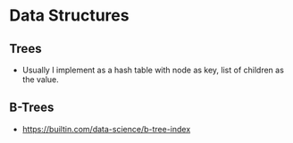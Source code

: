 # Data Structures

## Trees

- Usually I implement as a hash table with node as key, list of children
  as the value.


## B-Trees

- <https://builtin.com/data-science/b-tree-index>
